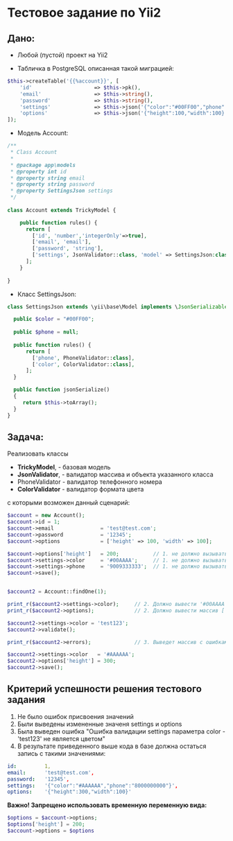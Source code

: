 # Тестовое задание по Yii2

## Дано:

- Любой (пустой) проект на Yii2

- Табличка в PostgreSQL описанная такой миграцией:

```php
$this->createTable('{{%account}}', [
    'id'                    => $this->pk(),
    'email'                 => $this->string(),
    'password'              => $this->string(),
    'settings'              => $this->json('{"color":"#00FF00","phone":null}'),
    'options'               => $this->json('{"height":100,"width":100}'),
]);
```

- Модель Account:
```php
/**
 * Class Account
 *
 * @package app\models
 * @property int id
 * @property string email
 * @property string password
 * @property SettingsJson settings
 */
 
class Account extends TrickyModel {

    public function rules() {
      return [
        ['id', 'number','integerOnly'=>true],
        ['email', 'email'],
        ['password', 'string'],
        ['settings', JsonValidator::class, 'model' => SettingsJson:class],
      ];
    }
    
}
```

- Класс SettingsJson:
```php
class SettingsJson extends \yii\base\Model implements \JsonSerializable {

  public $color = "#00FF00";
  
  public $phone = null;
  
  public function rules() {
      return [
        ['phone', PhoneValidator::class],
        ['color', ColorValidator::class],
      ];
  }

  public function jsonSerialize()
  {
     return $this->toArray();
  }
}
```

## Задача:
       
Реализовать классы 
- **TrickyModel**,      - базовая модель
- **JsonValidator**,    - валидатор массива и объекта указанного класса
- PhoneValidator        - валидатор телефонного номера
- **ColorValidator**    - валидатор формата цвета

с которыми возможен данный сценарий:

```php
$account = new Account();
$account->id = 1;
$account->email               = 'test@test.com';
$account->password            = '12345';
$account->options             = ['height' => 100, 'width' => 100];   

$account->options['height']   = 200;           // 1. не должно вызывать ошибку
$account->settings->color     = '#00AAAA';     // 1. не должно вызывать ошибку
$account->settings->phone     = '9009333333';  // 1. не должно вызывать ошибку
$account->save(); 


$account2 = Account::findOne(1);

print_r($account2->settings->color);     // 2. Должно вывести '#00AAAA'
print_r($account2->options);             // 2. Должно вывести массив ['hegiht' => 200, 'width' => 100]

$account2->settings->color = 'test123';
$account2->validate(); 

print_r($account2->errors);              // 3. Выведет массив с ошибками где будет: "Ошибка валидации settings параметра color - 'test123' не является цветом"

$account2->settings->color   = '#AAAAAA';
$account2->options['height'] = 300;  
$account2->save();
```

## Критерий успешности решения тестового задания

1) Не было ошибок присвоения значений
2) Были выведены измененные значеня settings и options
3) Была выведен ошибка "Ошибка валидации settings параметра color - 'test123' не является цветом"
4) В результате приведенного выше кода в базе должна остаться запись с такими значениями:

```yml
id:         1, 
email:      'test@test.com', 
password:   '12345', 
settings:   '{"color":"#AAAAAA","phone":"8000000000"}', 
options:    '{"height":300,"width":100}'
```

**Важно! Запрещено использовать временную переменную вида:**
```php
$options = $account->options;
$options['height'] = 200;
$account->options = $options
```
        
